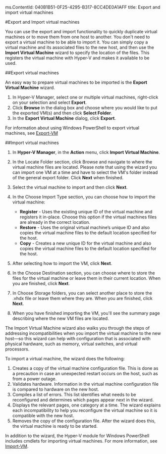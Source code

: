 ms.ContentId: 040B1B51-0F25-4295-B317-8CC4DE0A1AFF
title: Export and import virtual machines




#Export and Import virtual machines

You can use the export and import functionality to quickly duplicate virtual machines or to move them from one host to another.
You don't need to export a virtual machine to be able to import it.
You can simply copy a virtual machine and its associated files to the new host, and then use the **Import Virtual Machine** wizard to specify the location of the files.
This registers the virtual machine with Hyper-V and makes it available to be used.

##Export virtual machines

An easy way to prepare virtual machines to be imported is the **Export Virtual Machine** wizard.

1. In Hyper-V Manager, select one or multiple virtual machines, right-click on your selection and select **Export**.
2. Click **Browse** in the dialog box and choose where you would like to put the exported VM(s) and then click **Select Folder**.
3. In the **Export Virtual Machine** dialog, click **Export**.

For information about using Windows PowerShell to export virtual machines, see [Export-VM](https://technet.microsoft.com/library/hh848491.aspx)

##Import virtual machines

1. In **Hyper-V Manager**, in the **Action** menu, click **Import Virtual Machine**.
2. In the Locate Folder section, click Browse and navigate to where the virtual machine files are located.
    Please note that using the wizard you can import one VM at a time and have to select the VM's folder instead of the general export folder.
    Click **Next** when finished.
3. Select the virtual machine to import and then click **Next**.
4. In the Choose Import Type section, you can choose how to import the virtual machine:
    -  **Register** - Uses the existing unique ID of the virtual machine and registers it in-place.
        Choose this option if the virtual machines files are already in the correct location.
    - **Restore** - Uses the original virtual machine’s unique ID and also copies the virtual machine files to the default location specified for the host.
    - **Copy** - Creates a new unique ID for the virtual machine and also copies the virtual machine files to the default location specified for the host.
    
5. After selecting how to import the VM, click **Next**.
6. In the Choose Destination section, you can choose where to store the files for the virtual machine or leave them in their current location.
    When you are finished, click **Next**.
7. In Choose Storage folders, you can select another place to store the .vhdx file or leave them where they are.
    When you are finished, click **Next**.
8. When you have finished importing the VM, you'll see the summary page describing where the new VM files are located.

The Import Virtual Machine wizard also walks you through the steps of addressing incompatibilities when you import the virtual machine to the new host—so this wizard can help with configuration that is associated with physical hardware, such as memory, virtual switches, and virtual processors.

To import a virtual machine, the wizard does the following:
1. Creates a copy of the virtual machine configuration file.
    This is done as a precaution in case an unexpected restart occurs on the host, such as from a power outage.
2. Validates hardware.
    Information in the virtual machine configuration file is compared to hardware on the new host.
3. Compiles a list of errors.
    This list identifies what needs to be reconfigured and determines which pages appear next in the wizard.
4. Displays the relevant pages, one category at a time.
    The wizard explains each incompatibility to help you reconfigure the virtual machine so it is compatible with the new host.
5. Removes the copy of the configuration file.
    After the wizard does this, the virtual machine is ready to be started.

In addition to the wizard, the Hyper-V module for Windows PowerShell includes cmdlets for importing virtual machines.
For more information, see [Import-VM](https://technet.microsoft.com/library/hh848495.aspx).



